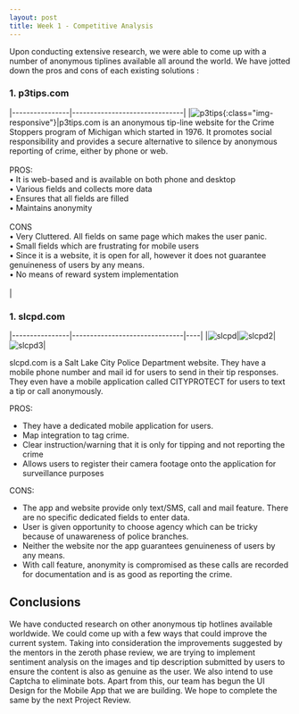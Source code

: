 ```yaml
---
layout: post
title: Week 1 - Competitive Analysis
---
```


Upon conducting extensive research, we were able to come up with a number of anonymous tiplines available all around the world. We have jotted down the pros and cons of each existing solutions :

### 1. p3tips.com

|----------------|-------------------------------|
|![p3tips](https://raw.githubusercontent.com/anonymous-tip-off/anonymous-tip-off.github.io/master/images/week1/p3tips.jpg){:class="img-responsive"}|p3tips.com is an anonymous tip-line website for the Crime Stoppers program of Michigan which started in 1976. It promotes social responsibility and provides a secure alternative to silence by anonymous reporting of crime, either by phone or web.<br/><br/> PROS: <br/>• It is web-based and is available on both phone and desktop <br/>• Various fields and collects more data <br/>• Ensures that all fields are filled <br/>• Maintains anonymity<br/><br/>CONS <br/>• Very Cluttered. All fields on same page which makes the user panic. <br/>• Small fields which are frustrating for mobile users <br/>• Since it is a website, it is open for all, however it does not guarantee genuineness of users by any means. <br/>• No means of reward system implementation<br/><br/>|


### 1. slcpd.com

|----------------|-------------------------------|----|
|![slcpd](https://raw.githubusercontent.com/anonymous-tip-off/anonymous-tip-off.github.io/master/images/week1/slcpd.jpg)|![slcpd2](https://raw.githubusercontent.com/anonymous-tip-off/anonymous-tip-off.github.io/master/images/week1/cityprotect1.jpg)|![slcpd3](https://raw.githubusercontent.com/anonymous-tip-off/anonymous-tip-off.github.io/master/images/week1/cityprotect2.jpg)|

slcpd.com is a Salt Lake City Police Department website. They have a mobile phone number and mail id for users to send in their tip responses. They even have a mobile application called CITYPROTECT for users to text a tip or call anonymously.

PROS:
-	They have a dedicated mobile application for users.
-	Map integration to tag crime.
-	Clear instruction/warning that it is only for tipping and not reporting the crime
-	Allows users to register their camera footage onto the application for surveillance purposes

CONS:
-	The app and website provide only text/SMS, call and mail feature. There are no specific dedicated fields to enter data.
-	User is given opportunity to choose agency which can be tricky because of unawareness of police branches. 
-	Neither the website nor the app guarantees genuineness of users by any means.
-	With call feature, anonymity is compromised as these calls are recorded for documentation and is as good as reporting the crime.

## Conclusions 
We have conducted research on other anonymous tip hotlines available worldwide. We could come up with a few ways that could improve the current system. Taking into consideration the improvements suggested by the mentors in the zeroth phase review, we are trying to implement sentiment analysis on the images and tip description submitted by users to ensure the content is also as genuine as the user. We also intend to use Captcha to eliminate bots. Apart from this, our team has begun the UI Design for the Mobile App that we are building. We hope to complete the same by the next Project Review.
